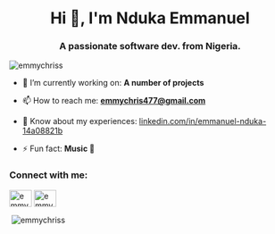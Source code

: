 <h1 align="center">Hi 👋, I'm Nduka Emmanuel</h1>
<h3 align="center">A passionate software dev. from Nigeria.</h3>

<p align="left"> <img src="https://komarev.com/ghpvc/?username=emmychriss&label=Profile%20views&color=0e75b6&style=flat" alt="emmychriss" /> </p>

- 🔭 I’m currently working on: **A number of projects**

- 📫 How to reach me: **emmychris477@gmail.com**

- 📄 Know about my experiences: [linkedin.com/in/emmanuel-nduka-14a08821b](linkedin.com/in/emmanuel-nduka-14a08821b)

- ⚡ Fun fact: **Music 💯**

<h3 align="left">Connect with me:</h3>
<p align="left">
<a href="https://twitter.com/emmy_reigns_" target="blank"><img align="center" src="https://raw.githubusercontent.com/rahuldkjain/github-profile-readme-generator/master/src/images/icons/Social/twitter.svg" alt="emmy_reigns_" height="30" width="40" /></a>
<a href="https://instagram.com/emmy_reigns_" target="blank"><img align="center" src="https://raw.githubusercontent.com/rahuldkjain/github-profile-readme-generator/master/src/images/icons/Social/instagram.svg" alt="emmy_reigns_" height="30" width="40" /></a>
</p>

<p>&nbsp;<img align="center" src="https://github-readme-stats.vercel.app/api?username=emmychriss&show_icons=true&locale=en" alt="emmychriss" /></p>



